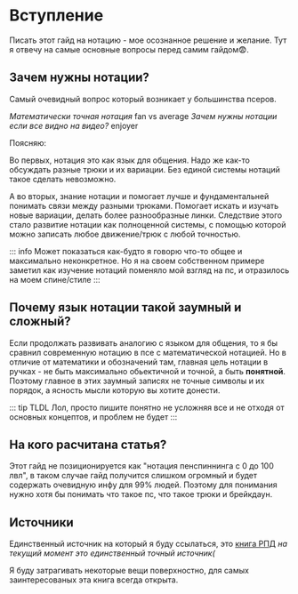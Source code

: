 # Вступление

Писать этот гайд на нотацию - мое осознанное решение и желание. Тут я отвечу на самые основные вопросы перед самим гайдом😨.

## Зачем нужны нотации?

Самый очевидный вопрос который возникает у большинства псеров.

*Математически точная нотация* fan vs average *Зачем нужны нотации если все видно на видео?* enjoyer

Поясняю:

Во первых, нотация это как язык для общения. Надо же как-то обсуждать разные трюки и их вариации. Без единой системы нотаций такое сделать невозможно.

А во вторых, знание нотации и помогает лучше и фундаментальней понимать связи между разными трюками. Помогает искать и изучать новые вариации, делать более разнообразные линки. Следствие этого стало развитие нотации как полноценной системы, с помощью которой можно записать любое движение/трюк с любой точностью.

::: info 
Может показаться как-будто я говорю что-то общее и максимально неконкретное. Но я на своем собственном примере заметил как изучение нотаций поменяло мой взгляд на пс, и отразилось на моем спине/стиле
:::


## Почему язык нотации такой заумный и сложный?

Если продолжать развивать аналогию с языком для общения, то я бы сравнил современную нотацию в псе с математической нотацией. Но в отличие от математики и обозначений там, главная цель нотации в ручках - не быть максимально обьектичной и точной, а быть **понятной**. Поэтому главное в этих заумный записях не точные символы и их порядок, а ясность мысли которую вы хотите донести.

::: tip TLDL
Лол, просто пишите понятно не усложняя все и не отходя от основных концептов, и проблем не будет
:::

## На кого расчитана статья?

Этот гайд не позиционируется как "нотация пенспиннинга с 0 до 100 лвл", в таком случае гайд получится слишком огромный и будет содержать очевидную инфу для 99% людей. Поэтому для понимания нужно хотя бы понимать что такое пс, что такое трюки и брейкдаун.

## Источники

Единственный источник на который я буду ссылаться, это [книга РПД](https://drive.google.com/file/d/1TlDb1H5bRnZZdswmdr07m-58yxs4Es7-/view) *на текущий момент это единственный точный источник(*

Я буду затрагивать некоторые вещи поверхностно, для самых заинтересованых эта книга всегда открыта.